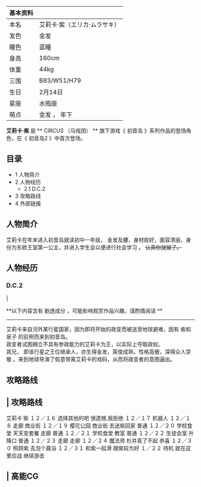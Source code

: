 |  **基本资料**  ||
|---|---|
|本名  |  艾莉卡·紫（エリカ·ムラサキ）   |
|发色  |  金发   |
|瞳色  |  蓝瞳   |
|身高  |  160cm   |
|体重  |  44kg   |
|三围  |  B83/W51/H79   |
|生日  |  2月14日   |
|星座  |  水瓶座   |
|萌点  |  金发  ，  年下   |
  
**艾莉卡·紫** 是 ** CIRCUS  （马戏团） ** 旗下游戏《  初音岛  》系列作品的登场角色，在《  初音岛2  》中首次登场。

##  目录

  * 1  人物简介 
  * 2  人物经历 
    * 2.1  D.C.2 
  * 3  攻略路线 
  * 4  外部链接 

##  人物简介

艾莉卡在年末进入初音岛就读初中一年级，  金发及腰，身材姣好，面容清丽，身份为东欧王室第一公主，并进入学生会以便进行社会学习  。 ~~认真你就输了。~~

##  人物经历

###  D.C.2

|

**以下内容含有 剧透成分  ，可能影响观赏作品兴趣，请酌情阅读 **  
  
---  
艾莉卡来自河外某行星国家，因为即将开始的政变而被送至地球避难，因有  紫和泉子  的前例而来到初音岛。 </br>
政变者试图拥立不具有参政能力的艾莉卡为王，以实际上夺取政权。 </br> 其兄，  即该行星之王位继承人，亦生得金发，英俊成熟，性格高傲，深得众人崇敬
。来到地球导演了假意带离艾莉卡的戏码，从而将政变者的意图逼出。 </br>  
  
##  攻略路线

|  攻略路线  
---  
  
艾莉卡˙紫  １２／１６  选择其他的吧  很遗憾,我拒绝  １２／１７  机器人  １２／１８  走廊  商业街  １２／１９  樱花公园  商业街
去送紫回家  普通  １２／２０  学校食堂  天天变套餐  走廊  普通  １２／２１  学校食堂  教室  普通  １２／２２  生徒会室  升降口
普通  １２／２３  走廊  走廊  １２／２４  魔法师  杉并真了不起  恭喜  １２／３０  照顾紫  去泡个晨浴  １２／３１  和紫一起滑
跟紫较为好  １／２２  待机  就在这里应战  继续游击 </br>  
  
|  高能CG  
---  
  